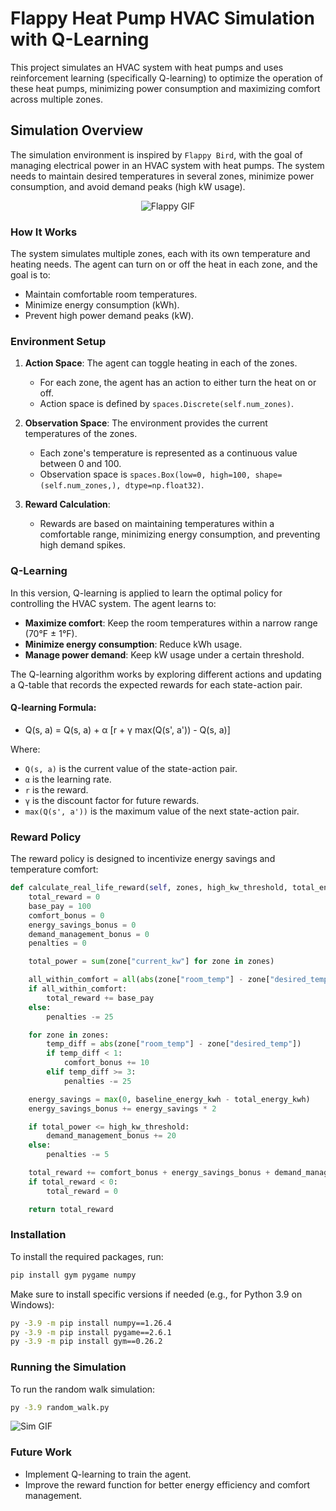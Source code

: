 # Flappy Heat Pump HVAC Simulation with Q-Learning

This project simulates an HVAC system with heat pumps and uses reinforcement learning (specifically Q-learning) to optimize the operation of these heat pumps, minimizing power consumption and maximizing comfort across multiple zones.

## Simulation Overview

The simulation environment is inspired by `Flappy Bird`, with the goal of managing electrical power in an HVAC system with heat pumps. The system needs to maintain desired temperatures in several zones, minimize power consumption, and avoid demand peaks (high kW usage).

<p align="center">
  <img src="https://github.com/bbartling/flappy-heat-pump/blob/develop/images/flappy_bird.gif" alt="Flappy GIF">
</p>

### How It Works

The system simulates multiple zones, each with its own temperature and heating needs. The agent can turn on or off the heat in each zone, and the goal is to:
- Maintain comfortable room temperatures.
- Minimize energy consumption (kWh).
- Prevent high power demand peaks (kW).

### Environment Setup

1. **Action Space**: The agent can toggle heating in each of the zones.
   - For each zone, the agent has an action to either turn the heat on or off.
   - Action space is defined by `spaces.Discrete(self.num_zones)`.

2. **Observation Space**: The environment provides the current temperatures of the zones.
   - Each zone's temperature is represented as a continuous value between 0 and 100.
   - Observation space is `spaces.Box(low=0, high=100, shape=(self.num_zones,), dtype=np.float32)`.

3. **Reward Calculation**:
   - Rewards are based on maintaining temperatures within a comfortable range, minimizing energy consumption, and preventing high demand spikes.

### Q-Learning

In this version, Q-learning is applied to learn the optimal policy for controlling the HVAC system. The agent learns to:
- **Maximize comfort**: Keep the room temperatures within a narrow range (70°F ± 1°F).
- **Minimize energy consumption**: Reduce kWh usage.
- **Manage power demand**: Keep kW usage under a certain threshold.

The Q-learning algorithm works by exploring different actions and updating a Q-table that records the expected rewards for each state-action pair.

#### Q-learning Formula:
- Q(s, a) = Q(s, a) + α [r + γ max(Q(s', a')) - Q(s, a)]

Where:
- `Q(s, a)` is the current value of the state-action pair.
- `α` is the learning rate.
- `r` is the reward.
- `γ` is the discount factor for future rewards.
- `max(Q(s', a'))` is the maximum value of the next state-action pair.

### Reward Policy

The reward policy is designed to incentivize energy savings and temperature comfort:

```python
def calculate_real_life_reward(self, zones, high_kw_threshold, total_energy_kwh, baseline_energy_kwh, debug=False):
    total_reward = 0
    base_pay = 100
    comfort_bonus = 0
    energy_savings_bonus = 0
    demand_management_bonus = 0
    penalties = 0

    total_power = sum(zone["current_kw"] for zone in zones)

    all_within_comfort = all(abs(zone["room_temp"] - zone["desired_temp"]) < 3 for zone in zones)
    if all_within_comfort:
        total_reward += base_pay
    else:
        penalties -= 25

    for zone in zones:
        temp_diff = abs(zone["room_temp"] - zone["desired_temp"])
        if temp_diff < 1:
            comfort_bonus += 10
        elif temp_diff >= 3:
            penalties -= 25

    energy_savings = max(0, baseline_energy_kwh - total_energy_kwh)
    energy_savings_bonus += energy_savings * 2

    if total_power <= high_kw_threshold:
        demand_management_bonus += 20
    else:
        penalties -= 5

    total_reward += comfort_bonus + energy_savings_bonus + demand_management_bonus + penalties
    if total_reward < 0:
        total_reward = 0

    return total_reward
```

### Installation

To install the required packages, run:

```bash
pip install gym pygame numpy
```

Make sure to install specific versions if needed (e.g., for Python 3.9 on Windows):

```bash
py -3.9 -m pip install numpy==1.26.4
py -3.9 -m pip install pygame==2.6.1
py -3.9 -m pip install gym==0.26.2
```

### Running the Simulation

To run the random walk simulation:
```bash
py -3.9 random_walk.py
```

![Sim GIF](https://github.com/bbartling/flappy-heat-pump/blob/develop/images/random_walk.gif)

### Future Work

- Implement Q-learning to train the agent.
- Improve the reward function for better energy efficiency and comfort management.
